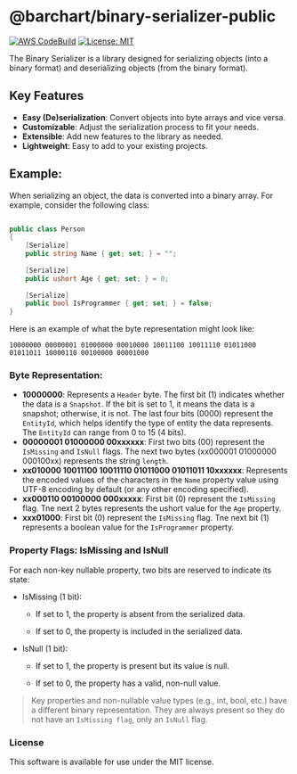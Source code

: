 # @barchart/binary-serializer-public

[![AWS CodeBuild](https://codebuild.us-east-1.amazonaws.com/badges?uuid=eyJlbmNyeXB0ZWREYXRhIjoidWY3K0VOSGJIcVkxU29ERTRDUGs3SVZFZ21IeWVLaHEwdDBDMlZwckJyUGVaaSt1ajZzVk4wSkFFWTlFTlRvK25OZS9HSkxqMmdqNWw3YW0wVk5jYUdRPSIsIml2UGFyYW1ldGVyU3BlYyI6ImYrN2xMY1RTY0lDSllOYm4iLCJtYXRlcmlhbFNldFNlcmlhbCI6MX0%3D&branch=main)](https://github.com/barchart/binary-serializer-public)
[![License: MIT](https://img.shields.io/badge/License-MIT-yellow.svg)](https://opensource.org/licenses/MIT)

The Binary Serializer is a library designed for serializing objects (into a binary format) and deserializing objects (from the binary format).

## Key Features

- **Easy (De)serialization**: Convert objects into byte arrays and vice versa.
- **Customizable**: Adjust the serialization process to fit your needs.
- **Extensible**: Add new features to the library as needed.
- **Lightweight**: Easy to add to your existing projects.

## Example:

When serializing an object, the data is converted into a binary array. For example, consider the following class:

```csharp   

public class Person
{
    [Serialize]
    public string Name { get; set; } = "";
    
    [Serialize]
    public ushort Age { get; set; } = 0;
      
    [Serialize]
    public bool IsProgrammer { get; set; } = false;  
}
``` 

Here is an example of what the byte representation might look like:

```aiignore
10000000 00000001 01000000 00010000 10011100 10011110 01011000 01011011 10000110 00100000 00001000
```
### Byte Representation:

- **10000000**: Represents a `Header` byte. The first bit (1) indicates whether the data is a `Snapshot`. If the bit is set to 1, it means the data is a snapshot; otherwise, it is not. The last four bits (0000) represent the `EntityId`, which helps identify the type of entity the data represents. The `EntityId` can range from 0 to 15 (4 bits).
- **00000001 01000000 00xxxxxx**: First two bits (00) represent the `IsMissing` and `IsNull` flags. The next two bytes (xx000001 01000000 000100xx) represents the string `length`.
- **xx010000 10011100 10011110 01011000 01011011 10xxxxxx**: Represents the encoded values of the characters in the `Name` property value using UTF-8 encoding by default (or any other encoding specified).
- **xx000110 00100000 000xxxxx**: First bit (0) represent the `IsMissing` flag. Tne next 2 bytes represents the ushort value for the `Age` property.
- **xxx01000**: First bit (0) represent the `IsMissing` flag. Tne next bit (1) represents a boolean value for the `IsProgrammer` property.

### Property Flags: IsMissing and IsNull

For each non-key nullable property, two bits are reserved to indicate its state:

* IsMissing (1 bit):

    * If set to 1, the property is absent from the serialized data.

    * If set to 0, the property is included in the serialized data.

* IsNull (1 bit):

    * If set to 1, the property is present but its value is null.

    * If set to 0, the property has a valid, non-null value.

> Key properties and non-nullable value types (e.g., int, bool, etc.) have a different binary representation. They are always present so they do not have an `IsMissing flag`, only an `IsNull` flag.

### License

This software is available for use under the MIT license.